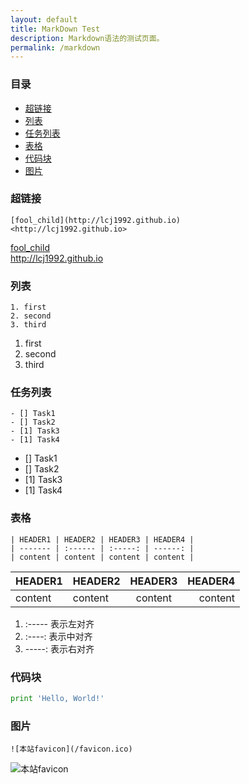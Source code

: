 ```yaml
---
layout: default
title: MarkDown Test
description: Markdown语法的测试页面。
permalink: /markdown
---
```


### 目录
* [超链接](#超链接)  
* [列表](#列表)  
* [任务列表](#任务列表)
* [表格](#表格)  
* [代码块](#代码块)
* [图片](#图片)

### 超链接
```
[fool_child](http://lcj1992.github.io)
<http://lcj1992.github.io>
```
[fool_child](http://lcj1992.github.io)  
<http://lcj1992.github.io>

### 列表
```
1. first
2. second
3. third
```
1. first  
2. second  
3. third  

### 任务列表
```
- [] Task1
- [] Task2
- [1] Task3
- [1] Task4
```
- [] Task1  
- [] Task2  
- [1] Task3  
- [1] Task4  


### 表格
```
| HEADER1 | HEADER2 | HEADER3 | HEADER4 |
| ------- | :------ | :-----: | ------: |
| content | content | content | content |

```
| HEADER1 | HEADER2 | HEADER3 | HEADER4 |
| ------- | :------ | :-----: | ------: |
| content | content | content | content |

1. :----- 表示左对齐
2. :----: 表示中对齐
3. -----: 表示右对齐

### 代码块

```python
print 'Hello, World!'
```

### 图片
```
![本站favicon](/favicon.ico)
```

![本站favicon](/favicon.ico)
